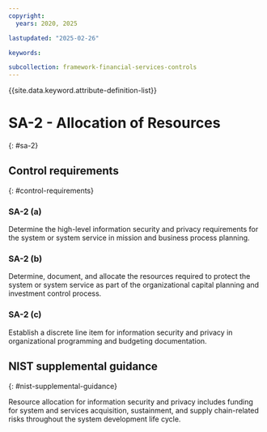 ```yaml
---
copyright:
  years: 2020, 2025

lastupdated: "2025-02-26"

keywords:

subcollection: framework-financial-services-controls
---
```


{{site.data.keyword.attribute-definition-list}}

# SA-2 - Allocation of Resources
{: #sa-2}

## Control requirements
{: #control-requirements}



### SA-2 (a)


Determine the high-level information security and privacy requirements for the system or system service in mission and business process planning.


### SA-2 (b)


Determine, document, and allocate the resources required to protect the system or system service as part of the organizational capital planning and investment control process.


### SA-2 (c)


Establish a discrete line item for information security and privacy in organizational programming and budgeting documentation.












## NIST supplemental guidance
{: #nist-supplemental-guidance}

Resource allocation for information security and privacy includes funding for system and services acquisition, sustainment, and supply chain-related risks throughout the system development life cycle.
